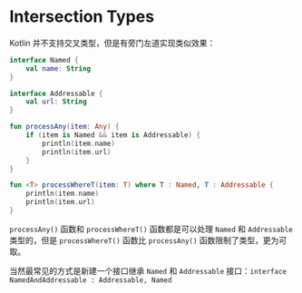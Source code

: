 # Intersection Types

Kotlin 并不支持交叉类型，但是有旁门左道实现类似效果：

```kotlin
interface Named {
    val name: String
}

interface Addressable {
    val url: String
}

fun processAny(item: Any) {
    if (item is Named && item is Addressable) {
        println(item.name)
        println(item.url)
    }
}

fun <T> processWhereT(item: T) where T : Named, T : Addressable {
    println(item.name)
    println(item.url)
}
```

`processAny()` 函数和 `processWhereT()` 函数都是可以处理 `Named` 和 `Addressable` 类型的，但是 `processWhereT()` 函数比 `processAny()` 函数限制了类型，更为可取。

当然最常见的方式是新建一个接口继承 `Named` 和 `Addressable` 接口：`interface NamedAndAddressable : Addressable, Named`
